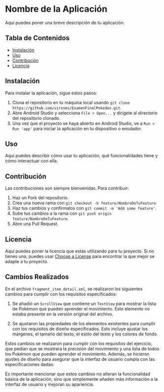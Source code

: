 # Nombre de la Aplicación

Aquí puedes poner una breve descripción de tu aplicación.

## Tabla de Contenidos

- [Instalación](#instalación)
- [Uso](#uso)
- [Contribución](#contribución)
- [Licencia](#licencia)

## Instalación

Para instalar la aplicación, sigue estos pasos:

1. Clona el repositorio en tu máquina local usando `git clone https://github.com/virosms/ExamenFinalPokedex.git`.
2. Abre Android Studio y selecciona `File > Open...` y dirígete al directorio del repositorio clonado.
3. Una vez que el proyecto se haya abierto en Android Studio, ve a `Run > Run 'app'` para iniciar la aplicación en tu dispositivo o emulador.

## Uso

Aquí puedes describir cómo usar tu aplicación, qué funcionalidades tiene y cómo interactuar con ella.

## Contribución

Las contribuciones son siempre bienvenidas. Para contribuir:

1. Haz un Fork del repositorio.
2. Crea una nueva rama con `git checkout -b feature/NombreDeTuFeature`.
3. Haz tus cambios y confírmalos con `git commit -m 'Add some feature'`.
4. Sube tus cambios a la rama con `git push origin feature/NombreDeTuFeature`.
5. Abre una Pull Request.

## Licencia

Aquí puedes poner la licencia que estás utilizando para tu proyecto. Si no tienes una, puedes usar [Choose a License](https://choosealicense.com/licenses/gpl-3.0/) para encontrar la que mejor se adapte a tu proyecto.


## Cambios Realizados

En el archivo `fragment_item_detail.xml`, se realizaron los siguientes cambios para cumplir con los requisitos especificados:


1. Se añadió un `ScrollView` que contiene un `TextView` para mostrar la lista de Pokémon que pueden aprender el movimiento. Este elemento no estaba presente en la versión original del archivo.

2. Se ajustaron las propiedades de los elementos existentes para cumplir con los requisitos de diseño especificados. Esto incluye ajustar los márgenes, el tamaño del texto, el estilo del texto y los colores de fondo.

Estos cambios se realizaron para cumplir con los requisitos del ejercicio, que pedían que se mostrara la precisión del movimiento y una lista de todos los Pokémon que pueden aprender el movimiento. Además, se hicieron ajustes de diseño para asegurar que la interfaz de usuario cumpla con las especificaciones dadas.

Es importante mencionar que estos cambios no alteran la funcionalidad básica de la aplicación, sino que simplemente añaden más información a la interfaz de usuario y mejoran su apariencia.
